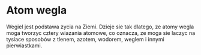 # Atom wegla

Wegiel jest podstawa zycia na Ziemi. Dzieje sie tak dlatego, ze atomy wegla moga
tworzyc cztery wiazania atomowe, co oznacza, ze moga sie laczyc na tysiace
sposobów z tlenem, azotem, wodorem, weglem i innymi pierwiastkami.
